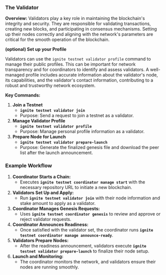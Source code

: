 ### The Validator

**Overview:**
Validators play a key role in maintaining the blockchain's integrity and security. They are responsible for validating transactions, creating new blocks, and participating in consensus mechanisms. Setting up their nodes correctly and aligning with the network's parameters are critical for the smooth operation of the blockchain.

**(optional) Set up your Profile**

Validators can use the `ignite testnet validator profile` command to manage their public profiles. This can be important for network transparency and for coordinators to identify and assess validators. A well-managed profile includes accurate information about the validator's node, its capabilities, and the validator's contact information, contributing to a robust and trustworthy network ecosystem.

**Key Commands:**

1. **Join a Testnet**
    - **`ignite testnet validator join`**
    - Purpose: Send a request to join a testnet as a validator.
2. **Manage Validator Profile**
    - **`ignite testnet validator profile`**
    - Purpose: Manage personal profile information as a validator.
3. **Prepare Node for Launch**
    - **`ignite testnet validator prepare-launch`**
    - Purpose: Generate the finalized genesis file and download the peer list after the launch announcement.

### Example Workflow

1. **Coordinator Starts a Chain:**
    - Executes **`ignite testnet coordinator manage start`** with the necessary repository URL to initiate a new blockchain.
2. **Validators Set Up and Apply:**
    - Run **`ignite testnet validator join`** with their node information and stake amount to apply as a validator.
3. **Coordinator Manages Genesis Requests:**
    - Uses **`ignite testnet coordinator genesis`** to review and approve or reject validator requests.
4. **Coordinator Announces Readiness:**
    - Once satisfied with the validator set, the coordinator runs **`ignite testnet coordinator manage announce-ready`**.
5. **Validators Prepare Nodes:**
    - After the readiness announcement, validators execute **`ignite testnet validator prepare-launch`** to finalize their node setup.
6. **Launch and Monitoring:**
    - The coordinator monitors the network, and validators ensure their nodes are running smoothly.
